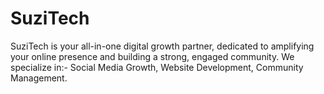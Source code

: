 # SuziTech
SuziTech is your all-in-one digital growth partner, dedicated to amplifying your online presence and building a strong, engaged community. We specialize in:- Social Media Growth, Website Development, Community Management.
